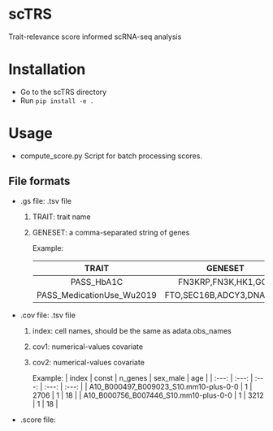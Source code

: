 # scTRS
Trait-relevance score informed scRNA-seq analysis

# Installation
- Go to the scTRS directory
- Run `pip install -e .`

# Usage 
- compute_score.py
Script for batch processing scores. 

## File formats
- .gs file: .tsv file

    1. TRAIT: trait name
    2. GENESET: a comma-separated string of genes 

        Example:
    
        | TRAIT | GENESET |
        | :---: | :---: |
        | PASS_HbA1C | FN3KRP,FN3K,HK1,GCK |
        | PASS_MedicationUse_Wu2019 | FTO,SEC16B,ADCY3,DNAJC27 |
            
- .cov file: .tsv file

    1. index: cell names, should be the same as adata.obs_names
    2. cov1: numerical-values covariate
    3. cov2: numerical-values covariate

        Example:
        | index | const | n_genes | sex_male | age |
        | :---: | :---: | :---: | :---: | :---: |
        | A10_B000497_B009023_S10.mm10-plus-0-0 | 1 | 2706 | 1 | 18 |
        | A10_B000756_B007446_S10.mm10-plus-0-0 | 1 | 3212 | 1 | 18 |
  
- .score file:
